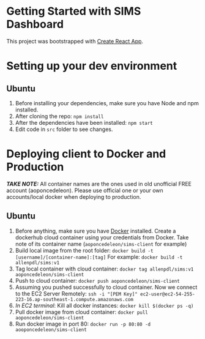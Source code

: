 # Getting Started with SIMS Dashboard

This project was bootstrapped with [Create React App](https://github.com/facebook/create-react-app).

# Setting up your dev environment

## Ubuntu

1. Before installing your dependencies, make sure you have Node and npm installed.
2. After cloning the repo: `npm install`
3. After the dependencies have been installed: `npm start`
4. Edit code in `src` folder to see changes.

# Deploying client to Docker and Production
***TAKE NOTE:*** All container names are the ones used in old unofficial FREE account (aoponcedeleon). Please use official one or your own accounts/local docker when deploying to production.

## Ubuntu

1. Before anything, make sure you have [Docker](https://www.docker.com/) installed. Create a dockerhub cloud container using your credentials from Docker. Take note of its container name (`aoponcedeleon/sims-client` for example)
2. Build local image from the root folder: `docker build -t [username]/[container-name]:[tag]`
For example: `docker build -t allenpdl/sims:v1`
3. Tag local container with cloud container: `docker tag allenpdl/sims:v1 aoponcedeleon/sims-client`
4. Push to cloud container: `docker push aoponcedeleon/sims-client`
5. Assuming you pushed successfully to cloud container. Now we connect to the EC2 Server Remotely: `ssh -i "[PEM Key]" ec2-user@ec2-54-255-223-16.ap-southeast-1.compute.amazonaws.com`
6. *In EC2 terminal*: Kill all docker instances: `docker kill $(docker ps -q)`
7. Pull docker image from cloud container: `docker pull aoponcedeleon/sims-client`
8. Run docker image in port 80: `docker run -p 80:80 -d aooponcedeleon/sims-client`
